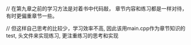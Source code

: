 // 在第九章之前的学习方法是对着书中代码敲， 章节内容和练习都是一样对待，有时更偏重章节一些。

// 但这样自己思考的比较少，学习效率不高, 因此该用main.cpp作为章节知识的test, 头文件来实现练习, 更注重练习的思考和实现
